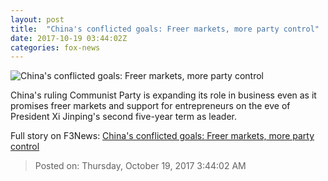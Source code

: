 ```yaml
---
layout: post
title:  "China's conflicted goals: Freer markets, more party control"
date: 2017-10-19 03:44:02Z
categories: fox-news
---
```


![China's conflicted goals: Freer markets, more party control](http://a57.foxnews.com/images.foxnews.com/content/fox-news/world/2017/10/18/chinas-conflicted-goals-freer-markets-more-party-control/_jcr_content/par/featured-media/media-0.img.png/0/0/1508384922576.png?ve=1)

China's ruling Communist Party is expanding its role in business even as it promises freer markets and support for entrepreneurs on the eve of President Xi Jinping's second five-year term as leader.


Full story on F3News: [China's conflicted goals: Freer markets, more party control](http://www.f3nws.com/n/ZFQvRE)

> Posted on: Thursday, October 19, 2017 3:44:02 AM
